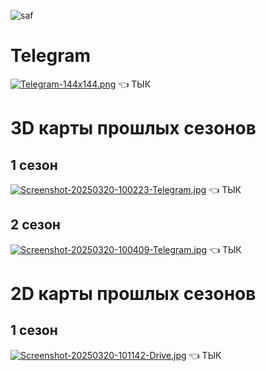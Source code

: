 ![saf](https://ahahachahahahahahaah.github.io/saf/Screenshot_20250303_092936_ibisPaint%20X.jpg)
# Telegram 
[![Telegram-144x144.png](https://i.postimg.cc/DfDR3Ww8/Telegram-144x144.png)](https://t.me/SAFcraft) 👈 ТЫК
# 3D карты прошлых сезонов
## 1 сезон
[![Screenshot-20250320-100223-Telegram.jpg](https://i.postimg.cc/T1M33n8Q/Screenshot-20250320-100223-Telegram.jpg)](https://ahahachahahahahahaah.github.io/saf/import/index.html) 👈 ТЫК
## 2 сезон 
[![Screenshot-20250320-100409-Telegram.jpg](https://i.postimg.cc/QC1VQ0gR/Screenshot-20250320-100409-Telegram.jpg)](https://ahahachahahahahahaah.github.io/saf/import2/index.html) 👈 ТЫК
# 2D карты прошлых сезонов
## 1 сезон
[![Screenshot-20250320-101142-Drive.jpg](https://i.postimg.cc/C545rJ5X/Screenshot-20250320-101142-Drive.jpg)](https://drive.google.com/file/d/1rMKw-SBjheKuTMex-30pIvsazanlZ6MR/view?usp=drivesdk) 👈 ТЫК
